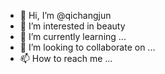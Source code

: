 - 👋 Hi, I’m @qichangjun
- 👀 I’m interested in beauty
- 🌱 I’m currently learning ...
- 💞️ I’m looking to collaborate on ...
- 📫 How to reach me ...

<!---
qichangjun/qichangjun is a ✨ special ✨ repository because its `README.md` (this file) appears on your GitHub profile.
You can click the Preview link to take a look at your changes.
--->

